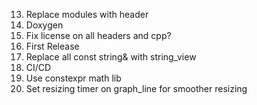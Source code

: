 13. Replace modules with header
14. Doxygen
15. Fix license on all headers and cpp?
16. First Release
17. Replace all const string& with string_view
18. CI/CD
19. Use constexpr math lib
20. Set resizing timer on graph_line for smoother resizing

